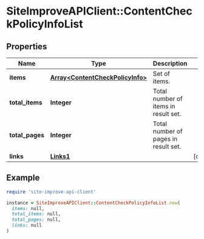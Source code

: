 # SiteImproveAPIClient::ContentCheckPolicyInfoList

## Properties

| Name | Type | Description | Notes |
| ---- | ---- | ----------- | ----- |
| **items** | [**Array&lt;ContentCheckPolicyInfo&gt;**](ContentCheckPolicyInfo.md) | Set of items. |  |
| **total_items** | **Integer** | Total number of items in result set. |  |
| **total_pages** | **Integer** | Total number of pages in result set. |  |
| **links** | [**Links1**](Links1.md) |  | [optional] |

## Example

```ruby
require 'site-improve-api-client'

instance = SiteImproveAPIClient::ContentCheckPolicyInfoList.new(
  items: null,
  total_items: null,
  total_pages: null,
  links: null
)
```


